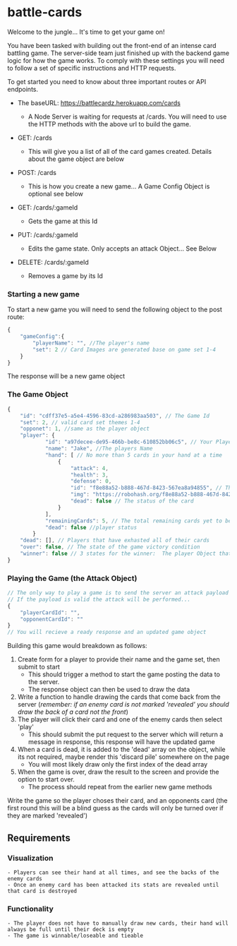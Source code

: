 # battle-cards

Welcome to the jungle... It's time to get your game on!

You have been tasked with building out the front-end of an intense card battling game. 
The server-side team just finished up with the backend game logic for how the game works. 
To comply with these settings you will need to follow a set of specific instructions and HTTP requests.

To get started you need to know about three important routes or API endpoints.

- The baseURL: https://battlecardz.herokuapp.com/cards
	- A Node Server is waiting for requests at /cards. You will need to use the HTTP methods with the above url to build the game.

- GET: /cards
	- This will give you a list of all of the card games created. Details about the game object are below
- POST: /cards
	- This is how you create a new game... A Game Config Object is optional see below
- GET: /cards/:gameId
	- Gets the game at this Id
- PUT: /cards/:gameId
	- Edits the game state. Only accepts an attack Object... See Below
- DELETE: /cards/:gameId
	- Removes a game by its Id
	


### Starting a new game

To start a new game you will need to send the following object to the post route:
```javascript
{
	"gameConfig":{
		"playerName": "", //The player's name
		"set": 2 // Card Images are generated base on game set 1-4
	}
}
```

The response will be a new game object
	
### The Game Object
```javascript
{
	"id": "cdff37e5-a5e4-4596-83cd-a286983aa503", // The Game Id
	"set": 2, // valid card set themes 1-4 
	"opponet": 1, //same as the player object
	"player": { 
			"id": "a97decee-de95-466b-be8c-610852bb06c5", // Your Player Id
			"name": "Jake", //The players Name
			"hand": [ // No more than 5 cards in your hand at a time
				{
					"attack": 4,
					"health": 3,
					"defense": 0,
					"id": "f8e88a52-b888-467d-8423-567ea8a94855", // The cards ID
					"img": "https://robohash.org/f8e88a52-b888-467d-8423-567ea8a94855?set=set2", // An auto generated picture based on the games card set
					"dead": false // The status of the card
				}
			],
			"remainingCards": 5, // The total remaining cards yet to be drawn
			"dead": false //player status
		}
	"dead": [], // Players that have exhasted all of their cards
	"over": false, // The state of the game victory condition
	"winner": false // 3 states for the winner:  The player Object that wins || "Cats Game" || false
}
```

### Playing the Game (the Attack Object)
```javascript
// The only way to play a game is to send the server an attack payload via PUT
// If the payload is valid the attack will be performed... 
{
	"playerCardId": "",
	"opponentCardId": ""
}
// You will recieve a ready response and an updated game object
```

Building this game would breakdown as follows:
 
 1. Create form for a player to provide their name and the game set, then submit to start
	- This should trigger a method to start the game posting the data to the server.
	- The response object can then be used to draw the data
 2. Write a function to handle drawing the cards that come back from the server (*remember: if an enemy card is not marked 'revealed' you should draw the back of a card not the front*)
 3. The player will click their card and one of the enemy cards then select 'play'
 	- This should submit the put request to the server which will return a message in response, this response will have the updated game
 4. When a card is dead, it is added to the 'dead' array on the object, while its not required, maybe render this 'discard pile' somewhere on the page
 	- You will most likely draw only the first index of the dead array
 5. When the game is over, draw the result to the screen and provide the option to start over.
 	- The process should repeat from the earlier new game methods
		

Write the game so the player choses their card, and an opponents card (the first round this will be a blind guess as the cards will only be turned over if they are marked 'revealed')


## Requirements

### Visualization
	- Players can see their hand at all times, and see the backs of the enemy cards
	- Once an enemy card has been attacked its stats are revealed until that card is destroyed

### Functionality
	- The player does not have to manually draw new cards, their hand will always be full until their deck is empty
	- The game is winnable/loseable and tieable
